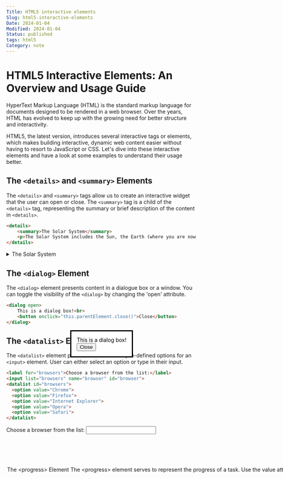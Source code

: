 ```yaml
---
Title: HTML5 interactive elements
Slug: html5-interactive-elements
Date: 2024-01-04
Modified: 2024-01-04
Status: published
tags: html5
Category: note
---
```


# HTML5 Interactive Elements: An Overview and Usage Guide

HyperText Markup Language (HTML) is the standard markup language for documents designed to be rendered in a web browser. Over the years, HTML has evolved to keep up with the growing need for better structure and interactivity. 

HTML5, the latest version, introduces several interactive tags or elements, which makes building interactive, dynamic web content easier without having to resort to JavaScript or CSS. Let's dive into these interactive elements and have a look at some examples to understand their usage better.

## The `<details>` and `<summary>` Elements 

The `<details>` and `<summary>` tags allow us to create an interactive widget that the user can open or close. The `<summary>` tag is a child of the `<details>` tag, representing the summary or brief description of the content in `<details>`.

```html
<details>
    <summary>The Solar System</summary>
    <p>The Solar System includes the Sun, the Earth (where you are now!) and all the other planets.</p>
</details>
```

<details>
    <summary>The Solar System</summary>
    <p>The Solar System includes the Sun, the Earth (where you are now!) and all the other planets.</p>
</details>

## The `<dialog>` Element

The `<dialog>` element presents content in a dialogue box or a window. You can toggle the visibility of the `<dialog>` by changing the 'open' attribute.

```html
<dialog open>
    This is a dialog box!<br>
    <button onclick="this.parentElement.close()">Close</button>
</dialog>
```

<dialog open>
    This is a dialog box!<br>
    <button onclick="this.parentElement.close()">Close</button>
</dialog>

## The `<datalist>` Element

The `<datalist>` element permits the creation of pre-defined options for an `<input>` element. User can either select an option or type in their input.

```html
<label for="browsers">Choose a browser from the list:</label>
<input list="browsers" name="browser" id="browser">
<datalist id="browsers">
  <option value="Chrome">
  <option value="Firefox">
  <option value="Internet Explorer">
  <option value="Opera">
  <option value="Safari">
</datalist>
```

<label for="browsers">Choose a browser from the list:</label>
<input list="browsers" name="browser" id="browser">
<datalist id="browsers">
  <option value="Chrome">
  <option value="Firefox">
  <option value="Internet Explorer">
  <option value="Opera">
  <option value="Safari">
</datalist>

## The `<progress>` Element

The `<progress>` element serves to represent the progress of a task. Use the `value` attribute to specify the current progress and the `max` attribute to indicate the progress bar's maximum value.

```html
<progress value="70" max="100"></progress>
```

<progress value="70" max="100"></progress>

## The `<meter>` Element

The `<meter>` tag is used to represent the scalar measurement within a known range, or a fractional value. This could be the disk usage, the relevance of a query result or any other form of gauge.

```html
Disk usage: <meter value="0.6">60%</meter>
```

Disk usage: <meter value="0.6">60%</meter>

## The `<output>` Element

The `<output>` tag is a container for calculation results. To link the output element with other elements, you can use the `for` attribute. 

```html
<form oninput="x.value=parseInt(a.value)+parseInt(b.value)">
  0<input type="range" id="a" value="50">100 +
  0<input type="range" id="b" value="50">100 =
  <output name="x" for="a b"></output>
</form>
```

<form oninput="x.value=parseInt(a.value)+parseInt(b.value)">
  0<input type="range" id="a" value="50">100 +
  0<input type="range" id="b" value="50">100 =
  <output name="x" for="a b"></output>
</form>

## The `<canvas>` Element

The `<canvas>` tag allows for dynamic and scriptable rendering of shapes and bitmap images. It's a low-level, procedural model that updates a bitmap.

```html
<canvas id="myCanvas" width="200" height="100" style="border:1px solid #000000;">
</canvas>
```



You can then use JavaScript to interact with this element:

```javascript
var c = document.getElementById("myCanvas");
var ctx = c.getContext("2d");
ctx.fillStyle = "#FF0000";
ctx.fillRect(0, 0, 80, 80);
```
<canvas id="myCanvas" width="200" height="100" style="border:1px solid #000000;">
</canvas>
<script>
var c = document.getElementById("myCanvas");
var ctx = c.getContext("2d");
ctx.fillStyle = "#FF0000";
ctx.fillRect(0, 0, 80, 80);
</script>

